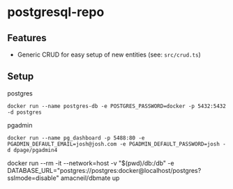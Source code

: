 # postgresql-repo

## Features

- Generic CRUD for easy setup of new entities (see: `src/crud.ts`)

## Setup

postgres

`docker run --name postgres-db -e POSTGRES_PASSWORD=docker -p 5432:5432 -d postgres`

pgadmin

`docker run --name pg_dashboard -p 5488:80 -e PGADMIN_DEFAULT_EMAIL=josh@josh.com -e PGADMIN_DEFAULT_PASSWORD=josh -d dpage/pgadmin4`

docker run --rm -it --network=host -v "$(pwd)/db:/db" -e DATABASE_URL="postgres://postgres:docker@localhost/postgres?sslmode=disable" amacneil/dbmate up